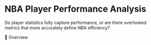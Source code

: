 # NBA Player Performance Analysis
Do player statistics fully capture performance, or are there overlooked metrics that more accurately define NBA efficiency?

📌 Overview
